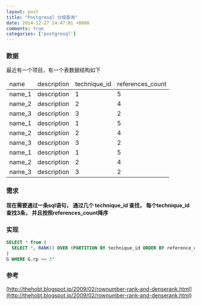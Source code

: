 ```yaml
---
layout: post
title: "Postgresql 分组查询"
date: 2014-12-27 14:47:01 +0800
comments: true
categories: ['postgresql']
---
```


### 数据
最近有一个项目，有一个表数据结构如下

<table class="table">
<thead>
<tr>
  <td>name</td>
  <td>description</td>
  <td> technique_id </td>
  <td>references_count</td>
</tr>
</thead>
<tbody>
<tr>
  <td>name_1</td>
  <td>description</td>
  <td>1</td>
  <td>5</td>
</tr>

<tr>
  <td>name_2</td>
  <td>description</td>
  <td>2</td>
  <td>4</td>
</tr>

<tr>
  <td>name_3</td>
  <td>description</td>
  <td>3</td>
  <td>2</td>
</tr>

<tr>
  <td>name_1</td>
  <td>description</td>
  <td>1</td>
  <td>5</td>
</tr>

<tr>
  <td>name_2</td>
  <td>description</td>
  <td>2</td>
  <td>4</td>
</tr>

<tr>
  <td>name_3</td>
  <td>description</td>
  <td>3</td>
  <td>2</td>
</tr>

<tr>
  <td>name_1</td>
  <td>description</td>
  <td>1</td>
  <td>5</td>
</tr>

<tr>
  <td>name_2</td>
  <td>description</td>
  <td>2</td>
  <td>4</td>
</tr>

<tr>
  <td>name_3</td>
  <td>description</td>
  <td>3</td>
  <td>2</td>
</tr>


</tbody>
</table>


### 需求
**现在需要通过一条sql语句， 通过几个 technique_id 查找， 每个technique_id 查找3条， 并且按照references_count降序**

### 实现

``` sql
SELECT * from (
  SELECT *, RANK() OVER (PARTITION BY technique_id ORDER BY reference_count DESC) AS RP FROM gauges
) 
G WHERE G.rp <= 3"
```


### 参考

[http://thehobt.blogspot.jp/2009/02/rownumber-rank-and-denserank.html](http://thehobt.blogspot.jp/2009/02/rownumber-rank-and-denserank.html)
